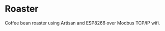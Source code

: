 <!--
 * @Author: your name
 * @Date: 2020-12-18 19:25:17
 * @LastEditTime: 2020-12-19 23:53:02
 * @LastEditors: Please set LastEditors
 * @Description: In User Settings Edit
 * @FilePath: \Roaster\README.md
-->
# Roaster
Coffee bean roaster using Artisan and ESP8266 over Modbus TCP/IP wifi.


